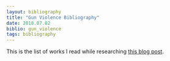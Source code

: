 ```yaml
---
layout: bibliography
title: "Gun Violence Bibliography"
date: 2018.07.02
biblio: gun_violence
tags: bibliography
---
```


This is the list of works I read while researching [this blog post](https://mcallister.science/gun_violence).
